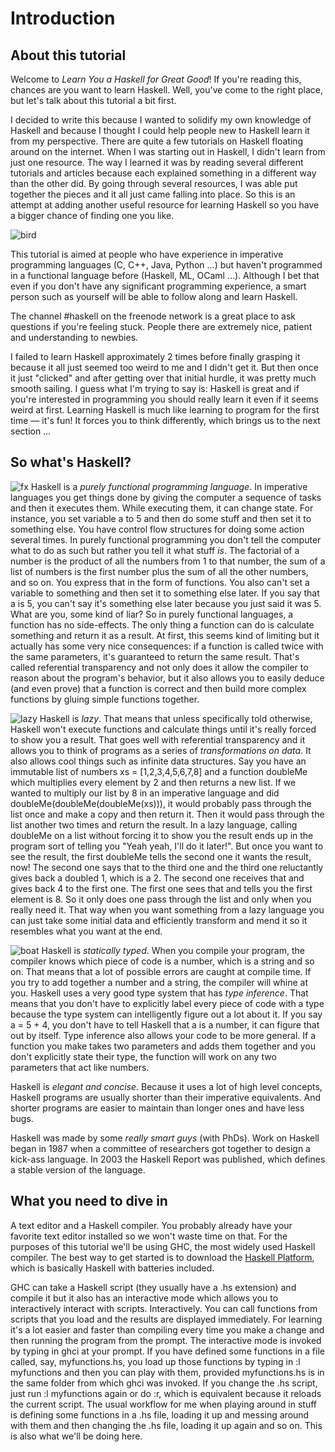 Introduction
============

About this tutorial
-------------------

Welcome to *Learn You a Haskell for Great Good*! If you're reading this,
chances are you want to learn Haskell. Well, you've come to the right
place, but let's talk about this tutorial a bit first.

I decided to write this because I wanted to solidify my own knowledge of
Haskell and because I thought I could help people new to Haskell learn
it from my perspective. There are quite a few tutorials on Haskell
floating around on the internet. When I was starting out in Haskell, I
didn't learn from just one resource. The way I learned it was by reading
several different tutorials and articles because each explained
something in a different way than the other did. By going through
several resources, I was able put together the pieces and it all just
came falling into place. So this is an attempt at adding another useful
resource for learning Haskell so you have a bigger chance of finding one
you like.

![bird](../img/bird.png)

This tutorial is aimed at people who have experience in imperative
programming languages (C, C++, Java, Python …) but haven't programmed in
a functional language before (Haskell, ML, OCaml …). Although I bet that
even if you don't have any significant programming experience, a smart
person such as yourself will be able to follow along and learn Haskell.

The channel \#haskell on the freenode network is a great place to ask
questions if you're feeling stuck. People there are extremely nice,
patient and understanding to newbies.

I failed to learn Haskell approximately 2 times before finally grasping
it because it all just seemed too weird to me and I didn't get it. But
then once it just "clicked" and after getting over that initial hurdle,
it was pretty much smooth sailing. I guess what I'm trying to say is:
Haskell is great and if you're interested in programming you should
really learn it even if it seems weird at first. Learning Haskell is
much like learning to program for the first time — it's fun! It forces
you to think differently, which brings us to the next section …

So what's Haskell?
------------------

![fx](../img/fx.png) Haskell is a *purely
functional programming language*. In imperative languages you get things
done by giving the computer a sequence of tasks and then it executes
them. While executing them, it can change state. For instance, you set
variable a to 5 and then do some stuff and then set it to something
else. You have control flow structures for doing some action several
times. In purely functional programming you don't tell the computer what
to do as such but rather you tell it what stuff *is*. The factorial of a
number is the product of all the numbers from 1 to that number, the sum
of a list of numbers is the first number plus the sum of all the other
numbers, and so on. You express that in the form of functions. You also
can't set a variable to something and then set it to something else
later. If you say that a is 5, you can't say it's something else later
because you just said it was 5. What are you, some kind of liar? So in
purely functional languages, a function has no side-effects. The only
thing a function can do is calculate something and return it as a
result. At first, this seems kind of limiting but it actually has some
very nice consequences: if a function is called twice with the same
parameters, it's guaranteed to return the same result. That's called
referential transparency and not only does it allow the compiler to
reason about the program's behavior, but it also allows you to easily
deduce (and even prove) that a function is correct and then build more
complex functions by gluing simple functions together.

![lazy](../img/lazy.png) Haskell is *lazy*. That
means that unless specifically told otherwise, Haskell won't execute
functions and calculate things until it's really forced to show you a
result. That goes well with referential transparency and it allows you
to think of programs as a series of *transformations on data*. It also
allows cool things such as infinite data structures. Say you have an
immutable list of numbers xs = [1,2,3,4,5,6,7,8] and a function doubleMe
which multiplies every element by 2 and then returns a new list. If we
wanted to multiply our list by 8 in an imperative language and did
doubleMe(doubleMe(doubleMe(xs))), it would probably pass through the
list once and make a copy and then return it. Then it would pass through
the list another two times and return the result. In a lazy language,
calling doubleMe on a list without forcing it to show you the result
ends up in the program sort of telling you "Yeah yeah, I'll do it
later!". But once you want to see the result, the first doubleMe tells
the second one it wants the result, now! The second one says that to the
third one and the third one reluctantly gives back a doubled 1, which is
a 2. The second one receives that and gives back 4 to the first one. The
first one sees that and tells you the first element is 8. So it only
does one pass through the list and only when you really need it. That
way when you want something from a lazy language you can just take some
initial data and efficiently transform and mend it so it resembles what
you want at the end.

![boat](../img/boat.png) Haskell is *statically
typed*. When you compile your program, the compiler knows which piece of
code is a number, which is a string and so on. That means that a lot of
possible errors are caught at compile time. If you try to add together a
number and a string, the compiler will whine at you. Haskell uses a very
good type system that has *type inference*. That means that you don't
have to explicitly label every piece of code with a type because the
type system can intelligently figure out a lot about it. If you say a =
5 + 4, you don't have to tell Haskell that a is a number, it can figure
that out by itself. Type inference also allows your code to be more
general. If a function you make takes two parameters and adds them
together and you don't explicitly state their type, the function will
work on any two parameters that act like numbers.

Haskell is *elegant and concise*. Because it uses a lot of high level
concepts, Haskell programs are usually shorter than their imperative
equivalents. And shorter programs are easier to maintain than longer
ones and have less bugs.

Haskell was made by some *really smart guys* (with PhDs). Work on
Haskell began in 1987 when a committee of researchers got together to
design a kick-ass language. In 2003 the Haskell Report was published,
which defines a stable version of the language.

What you need to dive in
------------------------

A text editor and a Haskell compiler. You probably already have your
favorite text editor installed so we won't waste time on that. For the
purposes of this tutorial we'll be using GHC, the most widely used
Haskell compiler. The best way to get started is to download the
[Haskell Platform](http://hackage.haskell.org/platform/), which is
basically Haskell with batteries included.

GHC can take a Haskell script (they usually have a .hs extension) and
compile it but it also has an interactive mode which allows you to
interactively interact with scripts. Interactively. You can call
functions from scripts that you load and the results are displayed
immediately. For learning it's a lot easier and faster than compiling
every time you make a change and then running the program from the
prompt. The interactive mode is invoked by typing in ghci at your
prompt. If you have defined some functions in a file called, say,
myfunctions.hs, you load up those functions by typing in :l myfunctions
and then you can play with them, provided myfunctions.hs is in the same
folder from which ghci was invoked. If you change the .hs script, just
run :l myfunctions again or do :r, which is equivalent because it
reloads the current script. The usual workflow for me when playing
around in stuff is defining some functions in a .hs file, loading it up
and messing around with them and then changing the .hs file, loading it
up again and so on. This is also what we'll be doing here.
